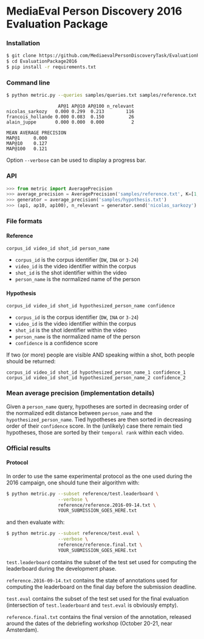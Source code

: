 # MediaEval Person Discovery 2016 Evaluation Package

### Installation

```bash
$ git clone https://github.com/MediaevalPersonDiscoveryTask/EvaluationPackage2016.git
$ cd EvaluationPackage2016
$ pip install -r requirements.txt
```

### Command line

```bash
$ python metric.py --queries samples/queries.txt samples/reference.txt samples/hypothesis.txt
```

```
                   AP@1 AP@10 AP@100 n_relevant
nicolas_sarkozy   0.000 0.299  0.213        116
francois_hollande 0.000 0.083  0.150         26
alain_juppe       0.000 0.000  0.000          2

MEAN AVERAGE PRECISION
MAP@1     0.000
MAP@10    0.127
MAP@100   0.121
```

Option `--verbose` can be used to display a progress bar.

### API

```python
>>> from metric import AveragePrecision
>>> average_precision = AveragePrecision('samples/reference.txt', K=[1, 10, 100])
>>> generator = average_precision('samples/hypothesis.txt')
>>> (ap1, ap10, ap100), n_relevant = generator.send('nicolas_sarkozy')
```

### File formats

#### Reference

`corpus_id video_id shot_id person_name`
* `corpus_id` is the corpus identifier (`DW`, `INA` or `3-24`)
* `video_id` is the video identifier within the corpus
* `shot_id` is the shot identifier within the video
* `person_name` is the normalized name of the person


#### Hypothesis

`corpus_id video_id shot_id hypothesized_person_name confidence`
* `corpus_id` is the corpus identifier (`DW`, `INA` or `3-24`)
* `video_id` is the video identifier within the corpus
* `shot_id` is the shot identifier within the video
* `person_name` is the normalized name of the person
* `confidence` is a confidence score

If two (or more) people are visible AND speaking within a shot, both people should be returned:
```
corpus_id video_id shot_id hypothesized_person_name_1 confidence_1
corpus_id video_id shot_id hypothesized_person_name_2 confidence_2
```

### Mean average precision (implementation details)

Given a `person_name` query, hypotheses are sorted in decreasing order of the normalized edit distance between `person_name` and the `hypothesized_person_name`. Tied hypotheses are then sorted in decreasing order of their `confidence` score.
In the (unlikely) case there remain tied hypotheses, those are sorted by their `temporal rank` within each video.


### Official results

#### Protocol

In order to use the same experimental protocol as the one used during the 2016 campaign, one should tune their algorithm with:


```bash
$ python metric.py --subset reference/test.leaderboard \
                   --verbose \
                   reference/reference.2016-09-14.txt \
                   YOUR_SUBMISSION_GOES_HERE.txt
```

and then evaluate with:


```bash
$ python metric.py --subset reference/test.eval \
                   --verbose \
                   reference/reference.final.txt \
                   YOUR_SUBMISSION_GOES_HERE.txt
```

`test.leaderboard` contains the subset of the test set used for computing the leaderboard during the development phase.

`reference.2016-09-14.txt` contains the state of annotations used for computing the leaderboard on the final day before the submission deadline.

`test.eval` contains the subset of the test set used for the final evaluation (intersection of `test.leaderboard` and `test.eval` is obviously empty).

`reference.final.txt` contains the final version of the annotation, released around the dates of the debriefing workshop (October 20-21, near Amsterdam).

